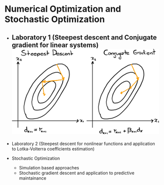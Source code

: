 # Numerical Optimization and Stochastic Optimization

* ## Laboratory 1 (Steepest descent and Conjugate gradient for linear systems) ![](lab1.svg)

* Laboratory 2 (Steepest descent for nonlinear functions and application to Lotka-Volterra coefficients estimation)

* Stochastic Optimization
  * Simulation based approaches
  * Stochastic gradient descent and application to predictive maintainance
